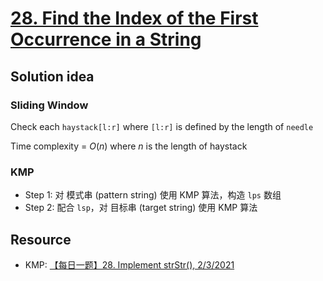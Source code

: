 # [28. Find the Index of the First Occurrence in a String](https://leetcode.com/problems/find-the-index-of-the-first-occurrence-in-a-string/description/)

## Solution idea
### Sliding Window
Check each `haystack[l:r]` where `[l:r]` is defined by the length of `needle`

Time complexity = $O(n)$ where $n$ is the length of haystack

### KMP
* Step 1: 对 模式串 (pattern string) 使用 KMP 算法，构造 `lps` 数组
* Step 2: 配合 `lsp`，对 目标串 (target string) 使用 KMP 算法

## Resource
* KMP: [【每日一题】28. Implement strStr(), 2/3/2021](https://www.youtube.com/watch?v=Kxo1f-SUwUc&ab_channel=HuifengGuan)